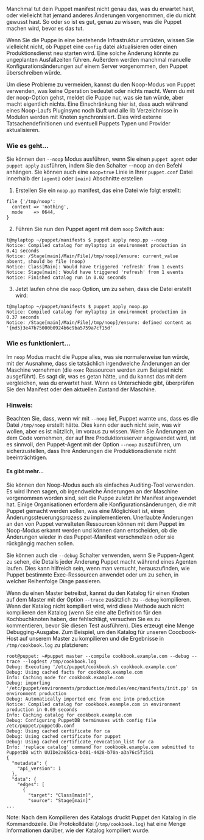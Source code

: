 Manchmal tut dein Puppet manifest nicht genau das, was du erwartet hast, oder vielleicht hat jemand anderes Änderungen vorgenommen, die du nicht gewusst hast. So oder so ist es gut, genau zu wissen, was die Puppet machen wird, bevor es das tut.

Wenn Sie die Puppe in eine bestehende Infrastruktur umrüsten, wissen Sie vielleicht nicht, ob Puppet eine `config` datei aktualisieren oder einen Produktionsdienst neu starten wird. Eine solche Änderung könnte zu ungeplanten Ausfallzeiten führen. Außerdem werden manchmal manuelle Konfigurationsänderungen auf einem Server vorgenommen, den Puppet überschreiben würde.

Um diese Probleme zu vermeiden, kannst du den Noop-Modus von Puppet verwenden, was keine Operation bedeutet oder nichts macht. Wenn du mit der noop-Option gehst, meldet die Puppe nur, was sie tun würde, aber macht eigentlich nichts. Eine Einschränkung hier ist, dass auch während eines Noop-Laufs Pluginsync noch läuft und alle lib Verzeichnisse in Modulen werden mit Knoten synchronisiert. Dies wird externe Tatsachendefinitionen und eventuell Puppets Typen und Provider aktualisieren.

### Wie es geht...

Sie können den `--noop` Modus ausführen, wenn Sie einen `puppet agent` oder `puppet apply` ausführen, indem Sie den Schalter --noop an den Befehl anhängen. Sie können auch eine `noop=true` Linie in Ihrer `puppet.conf` Datei innerhalb der `[agent]` oder `[main]` Abschnitte erstellen

1. Erstellen Sie ein `noop.pp` manifest, das eine Datei wie folgt erstellt:
```
file {'/tmp/noop':
  content => 'nothing',
  mode    => 0644,
}
```

2. Führen Sie nun den Puppet agent mit dem `noop` Switch aus:
```
t@mylaptop ~/puppet/manifests $ puppet apply noop.pp --noop
Notice: Compiled catalog for mylaptop in environment production in 0.41 seconds
Notice: /Stage[main]/Main/File[/tmp/noop]/ensure: current_value absent, should be file (noop)
Notice: Class[Main]: Would have triggered 'refresh' from 1 events
Notice: Stage[main]: Would have triggered 'refresh' from 1 events
Notice: Finished catalog run in 0.02 seconds
```

3. Jetzt laufen ohne die `noop` Option, um zu sehen, dass die Datei erstellt wird:
```
t@mylaptop ~/puppet/manifests $ puppet apply noop.pp
Notice: Compiled catalog for mylaptop in environment production in 0.37 seconds
Notice: /Stage[main]/Main/File[/tmp/noop]/ensure: defined content as '{md5}3e47b75000b0924b6c9ba5759a7cf15d'
```

### Wie es funktioniert...

Im `noop` Modus macht die Puppe alles, was sie normalerweise tun würde, mit der Ausnahme, dass sie tatsächlich irgendwelche Änderungen an der Maschine vornehmen (die `exec` Ressourcen werden zum Beispiel nicht ausgeführt). Es sagt dir, was es getan hätte, und du kannst das mit dem vergleichen, was du erwartet hast. Wenn es Unterschiede gibt, überprüfen Sie den Manifest oder den aktuellen Zustand der Maschine.

### Hinweis:

Beachten Sie, dass, wenn wir mit `--noop` lief, Puppet warnte uns, dass es die Datei `/tmp/noop` erstellt hätte. Dies kann oder auch nicht sein, was wir wollen, aber es ist nützlich, im voraus zu wissen. Wenn Sie Änderungen an dem Code vornehmen, der auf Ihre Produktionsserver angewendet wird, ist es sinnvoll, den Puppet-Agent mit der Option `--noop` auszuführen, um sicherzustellen, dass Ihre Änderungen die Produktionsdienste nicht beeinträchtigen.


#### Es gibt mehr...

Sie können den Noop-Modus auch als einfaches Auditing-Tool verwenden. Es wird Ihnen sagen, ob irgendwelche Änderungen an der Maschine vorgenommen worden sind, seit die Puppe zuletzt ihr Manifest angewendet hat. Einige Organisationen erfordern alle Konfigurationsänderungen, die mit Puppet gemacht werden sollen, was eine Möglichkeit ist, einen Änderungssteuerungsprozess zu implementieren. Unerlaubte Änderungen an den von Puppet verwalteten Ressourcen können mit dem Puppet im Noop-Modus erkannt werden und können dann entscheiden, ob die Änderungen wieder in das Puppet-Manifest verschmelzen oder sie rückgängig machen sollen.

Sie können auch die `--debug` Schalter verwenden, wenn Sie Puppen-Agent zu sehen, die Details jeder Änderung Puppet macht während eines Agenten laufen. Dies kann hilfreich sein, wenn man versucht, herauszufinden, wie Puppet bestimmte Exec-Ressourcen anwendet oder um zu sehen, in welcher Reihenfolge Dinge passieren.

Wenn du einen Master betreibst, kannst du den Katalog für einen Knoten auf dem Master mit der Option `--trace` zusätzlich zu `--debug` kompilieren. Wenn der Katalog nicht kompiliert wird, wird diese Methode auch nicht kompilieren den Katalog (wenn Sie eine alte Definition für den Kochbuchknoten haben, der fehlschlägt, versuchen Sie es zu kommentieren, bevor Sie diesen Test ausführen). Dies erzeugt eine Menge Debugging-Ausgabe. Zum Beispiel, um den Katalog für unseren Coocbook-Host auf unserem Master zu kompilieren und die Ergebnisse in `/tmp/cookbook.log` zu platzieren:
```
root@puppet: ~#puppet master --compile cookbook.example.com --debug --trace --logdest /tmp/cookbook.log
Debug: Executing '/etc/puppet/cookbook.sh cookbook.example.com'
Debug: Using cached facts for cookbook.example.com
Info: Caching node for cookbook.example.com
Debug: importing '/etc/puppet/environments/production/modules/enc/manifests/init.pp' in environment production
Debug: Automatically imported enc from enc into production
Notice: Compiled catalog for cookbook.example.com in environment production in 0.09 seconds
Info: Caching catalog for cookbook.example.com
Debug: Configuring PuppetDB terminuses with config file /etc/puppet/puppetdb.conf
Debug: Using cached certificate for ca
Debug: Using cached certificate for puppet
Debug: Using cached certificate_revocation_list for ca
Info: 'replace catalog' command for cookbook.example.com submitted to PuppetDB with UUIDe2a655ca-bd81-4428-b70a-a3a76c5f15d1
{
  "metadata": {
    "api_version": 1
  },
  "data": {
    "edges": [
      {
        "target": "Class[main]",
        "source": "Stage[main]"
...

```

Note:
Nach dem Kompilieren des Katalogs druckt Puppet den Katalog in die Kommandozeile. Die Protokolldatei (`/tmp/cookbook.log`) hat eine Menge Informationen darüber, wie der Katalog kompiliert wurde.